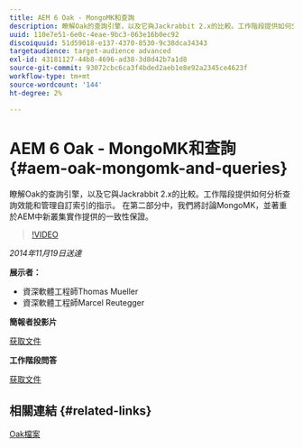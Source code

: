 ```yaml
---
title: AEM 6 Oak - MongoMK和查詢
description: 瞭解Oak的查詢引擎，以及它與Jackrabbit 2.x的比較。工作階段提供如何分析查詢效能和管理自訂索引的指示。 在第二部分中，我們將討論MongoMK，並著重於AEM中新叢集實作提供的一致性保證。
uuid: 110e7e51-6e0c-4eae-9bc3-063e16b0ec92
discoiquuid: 51d59018-e137-4370-8530-9c38dca34343
targetaudience: target-audience advanced
exl-id: 43181127-44b8-4696-ad38-3d8d42b7a1d8
source-git-commit: 93072cbc6ca3f4bded2aeb1e8e92a2345ce4623f
workflow-type: tm+mt
source-wordcount: '144'
ht-degree: 2%

---
```


# AEM 6 Oak - MongoMK和查詢{#aem-oak-mongomk-and-queries}

瞭解Oak的查詢引擎，以及它與Jackrabbit 2.x的比較。工作階段提供如何分析查詢效能和管理自訂索引的指示。 在第二部分中，我們將討論MongoMK，並著重於AEM中新叢集實作提供的一致性保證。

>[!VIDEO](https://video.tv.adobe.com/v/19402/?quality=9)

*2014年11月19日送達*

**展示者：**

* 資深軟體工程師Thomas Mueller
* 資深軟體工程師Marcel Reutegger

**簡報者投影片**

[获取文件](assets/aem-6-oak-mongomk-and-queries.pdf)

**工作階段問答**

[获取文件](assets/q-a-11-19-14-gem-session-oak.pdf)

## 相關連結 {#related-links}

[Oak檔案](http://jackrabbit.apache.org/oak/docs/)

<!--
[Get back to the Overview](https://helpx.adobe.com/experience-manager/kt/eseminars/gems/aem-index.html)
-->

